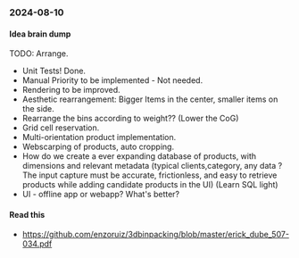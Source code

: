 ### 2024-08-10
#### Idea brain dump
TODO: Arrange.
 - Unit Tests! Done. 
 - Manual Priority to be implemented - Not needed.
 - Rendering to be improved. 
 - Aesthetic rearrangement: Bigger Items in the center, smaller items on the side. 
 - Rearrange the bins according to weight?? (Lower the CoG)
 - Grid cell reservation.
 - Multi-orientation product implementation.
 - Webscarping of products, auto cropping. 
 - How do we create a ever expanding database of products, with dimensions and relevant metadata (typical clients,category, any data ? The input capture must be accurate, frictionless, and easy to retrieve products while adding candidate products in the UI) (Learn SQL light)
 - UI - offline app or webapp? What's better?


#### Read this

 - https://github.com/enzoruiz/3dbinpacking/blob/master/erick_dube_507-034.pdf
 